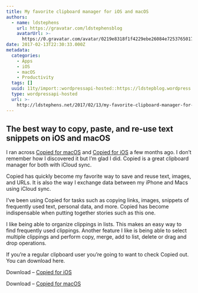 ```yaml
---
title: My favorite clipboard manager for iOS and macOS
authors:
  - name: ldstephens
    url: https://gravatar.com/ldstephensblog
    avatarUrl: >-
      https://0.gravatar.com/avatar/0219e8318f1f4229ebe26084e7253765017f43ca0c631be37dc6d0b8ad6e40a4?s=96&d=identicon&r=G
date: 2017-02-13T22:30:33.000Z
metadata:
  categories:
    - Apps
    - iOS
    - macOS
    - Productivity
  tags: []
  uuid: 11ty/import::wordpressapi-hosted::https://ldstepblog.wordpress.com/?p=238
  type: wordpressapi-hosted
  url: >-
    http://ldstephens.net/2017/02/13/my-favorite-clipboard-manager-for-ios-and-macos/
---
```

## The best way to copy, paste, and re-use text snippets on iOS and macOS

I ran across [Copied for macOS](https://itunes.apple.com/us/app/copied-copy-paste-everywhere/id1026349850?mt=12&uo=4&at=1000lude) and [Copied for iOS](https://itunes.apple.com/us/app/copied-copy-paste-everywhere/id1015767349?mt=8&uo=4&at=1000lude) a few months ago. I don’t remember how I discovered it but I’m glad I did. Copied is a great clipboard manager for both with iCloud sync.

Copied has quickly become my favorite way to save and reuse text, images, and URLs. It is also the way I exchange data between my iPhone and Macs using iCloud sync.

I’ve been using Copied for tasks such as copying links, images, snippets of frequently used text, personal data, and more. Copied has become indispensable when putting together stories such as this one.

I like being able to organize clippings in lists. This makes an easy way to find frequently used clippings. Another feature I like is being able to select multiple clippings and perform copy, merge, add to list, delete or drag and drop operations.

If you’re a regular clipboard user you’re going to want to check Copied out. You can download here.

Download – [Copied for iOS](https://itunes.apple.com/us/app/copied-copy-paste-everywhere/id1015767349?mt=8&uo=4&at=1000lude)

Download – [Copied for macOS](https://itunes.apple.com/us/app/copied-copy-paste-everywhere/id1026349850?mt=12&uo=4&at=1000lude)